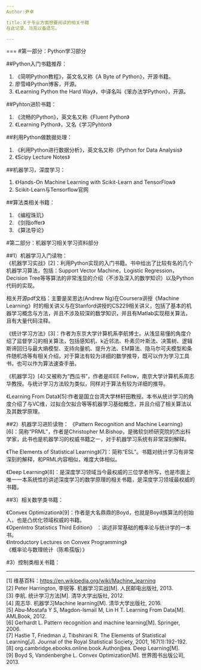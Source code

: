 ```yaml
---
Author:尹卓

title:关于专业方面想要阅读的相关书籍
在此记录，马克以备遗忘。

---
```


===
#第一部分：Python学习部分


##Python入门书籍推荐：  

1. 《简明Python教程》，英文名又称《A Byte of Python》，开源书籍。
2. 廖雪峰Python博客，开源。
3. 《Learning Python the Hard Way》，中译名叫《笨办法学Python》，开源。

##Pyhton进阶书籍：
1. 《流畅的Python》，英文名又称《Fluent Python》
2. 《Learning Python》，又名《学习Pyhton》

##利用Python做数据处理：
1. 《利用Python进行数据分析》，英文名又称《Python for  Data Analysis》
2. 《Scipy Lecture Notes》

##机器学习，深度学习：
1. 《Hands-On Machine Learning with Scikit-Learn and TensorFlow》
2. Scikit-Learn与Tensorflow官网

##算法类相关书籍：
1. 《编程珠玑》
2. 《剑指offer》
3. 《算法导论》



#第二部分：机器学习相关学习资料部分


##1）机器学习入门读物：  
《机器学习实战》[2]：利用Python实现的入门书籍。书中给出了比较有名的几个机器学习算法，包括：Support Vector Machine，Logistic Regression，Decision Tree等等算法的非常浅显的介绍（不涉及深入的数学知识）以及Python代码的实现。

相关开源pdf文档：主要是吴恩达(Andrew Ng)在Coursera讲授《Machine Learning》时的相关讲义与在Stanford讲授的CS229相关讲义，包括了基本的机器学习概念与方法，并且不涉及较深的数学知识，并且有Matlab实现相关算法，且有大量代码注释。

《统计学习方法》[3]：作者为东京大学计算机系李航博士。从浅显易懂的角度介绍了监督学习的相关算法，包括感知机、k近邻法、朴素贝叶斯法、决策树、逻辑斯谛回归与最大熵模型、支持向量机、提升方法、EM算法、隐马尔可夫模型和条件随机场等有相关介绍，对于算法有较为详细的数学推导，既可以作为学习工具书，也可以作为算法速查手册。

《机器学习》[4]:又被称为“西瓜书”，作者是IEEE Fellow，南京大学计算机系周志华教授。与统计学习方法较为类似，同样对于算法有较为详细的推导。

《Learning From Data》[5]:作者是国立台湾大学林轩田教授。本书从统计学习的角度介绍了与VC维，过拟合欠拟合等等机器学习基础概念，并且介绍了相关算法以及其数学原理。

##2）机器学习进阶读物：
《Pattern Recognition and Machine Learning》[6]：简称“PRML”，作者是Christopher M.Bishop，是微软剑桥研究院的杰出科学家，此书也是机器学习的权威书籍之一，对于机器学习系统有非常深刻解释。

《The Elements of Statistical Learning》[7]：简称“ESL”。书籍对统计学习有非常深刻的解释，和PRML内容相似，难度大体相似。

《Deep Learning》[8]：是深度学习领域当今最权威的三位学者所写，也是市面上唯一一本系统性的讲述深度学习的数学原理的相关书籍，是深度学习领域最权威的书籍。

##3）相关数学类书籍：

《Convex Optimization》[9]：作者是大名鼎鼎的Boyd，也就是Boyd族算法的创始人，也是凸优化领域权威的书籍。  
《OpenIntro Statistics Third Edition》 ：讲述非常基础的概率论与统计学的一本书。  
《Introductory Lectures on Convex Programming》  
《概率论与数理统计（陈希孺版）》


#3）控制类相关书籍：


---
[1] 维基百科：https://en.wikipedia.org/wiki/Machine_learning  
[2] Peter Harrington, 李锐等. 机器学习实战[M]. 人民邮电出版社, 2013.  
[3] 李航. 统计学习方法[M]. 清华大学出版社, 2012.  
[4] 周志华. 机器学习Machine learning[M]. 清华大学出版社, 2016.  
[5] Abu-Mostafa Y S, Magdon-Ismail M, Lin H T. Learning From Data[M]. AMLBook, 2012.  
[6] Gerhardt L. Pattern recognition and machine learning[M]. Springer, 2006.  
[7] Hastie T, Friedman J, Tibshirani R. The Elements of Statistical Learning[J]. Journal of the Royal Statistical Society, 2001, 167(1):192-192.  
[8] org.cambridge.ebooks.online.book.Author@ea. Deep Learning[M].  
[9] Boyd S, Vandenberghe L. Convex Optimization[M]. 世界图书出版公司, 2013.  
